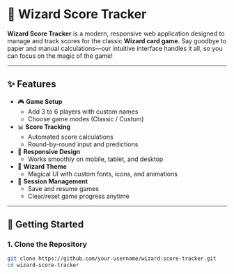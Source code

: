 # 🧙 Wizard Score Tracker

**Wizard Score Tracker** is a modern, responsive web application designed to manage and track scores for the classic **Wizard card game**. Say goodbye to paper and manual calculations—our intuitive interface handles it all, so you can focus on the magic of the game!

---

## ✨ Features

- 🎮 **Game Setup**
  - Add 3 to 6 players with custom names
  - Choose game modes (Classic / Custom)
- 📊 **Score Tracking**
  - Automated score calculations
  - Round-by-round input and predictions
- 📱 **Responsive Design**
  - Works smoothly on mobile, tablet, and desktop
- 🎨 **Wizard Theme**
  - Magical UI with custom fonts, icons, and animations
- 💾 **Session Management**
  - Save and resume games
  - Clear/reset game progress anytime

---

## 🚀 Getting Started

### 1. Clone the Repository

```bash
git clone https://github.com/your-username/wizard-score-tracker.git
cd wizard-score-tracker
